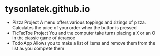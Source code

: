 # tysonlatek.github.io

* Pizza Project
A menu offers various toppings and sizings of pizza. Calculates the price of your order when the button is pressed
* TicTacToe Project
You and the computer take turns placing a X or an O in the classic game of tictactoe
* Todo App
Allows you to make a list of items and remove them from the list as you complete them
